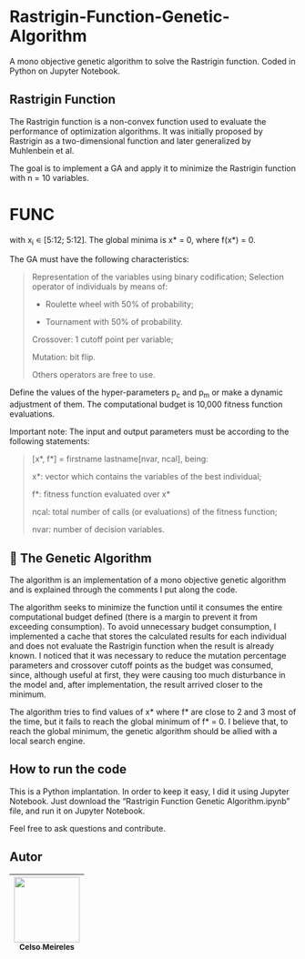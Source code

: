 # Rastrigin-Function-Genetic-Algorithm
A mono objective genetic algorithm to solve the Rastrigin function. Coded in Python on Jupyter Notebook.

## Rastrigin Function
The Rastrigin function is a non-convex function used to evaluate the performance of optimization algorithms. It was initially proposed by Rastrigin as a two-dimensional function and later generalized by Muhlenbein et al.

The goal is to implement a GA and apply it to minimize the Rastrigin function with n = 10 variables.

# FUNC

with x<sub>i</sub> &#8714; [5:12; 5:12]. The global minima is x* = 0, where f(x*) = 0.

The GA must have the following characteristics:
> Representation of the variables using binary codification;
> Selection operator of individuals by means of:
> 
> - Roulette wheel with 50% of probability;
> 
> - Tournament with 50% of probability.
> 
> Crossover: 1 cutoff point per variable;
> 
> Mutation: bit flip.
> 
> Others operators are free to use.

Define the values of the hyper-parameters p<sub>c</sub> and p<sub>m</sub> or make a dynamic adjustment of them. The computational budget is 10,000 fitness function evaluations.

Important note:
The input and output parameters must be according to the following statements:
> [x*, f*] = firstname lastname[nvar, ncal], being:
> 
> x*: vector which contains the variables of the best individual;
> 
> f*: fitness function evaluated over x*
> 
> ncal: total number of calls (or evaluations) of the fitness function;
> 
> nvar: number of decision variables.

## 🔨 The Genetic Algorithm

The algorithm is an implementation of a mono objective genetic algorithm and is explained through the comments I put along the code. 

The algorithm seeks to minimize the function until it consumes the entire computational budget defined (there is a margin to prevent it from exceeding consumption). To avoid unnecessary budget consumption, I implemented a cache that stores the calculated results for each individual and does not evaluate the Rastrigin function when the result is already known. I noticed that it was necessary to reduce the mutation percentage parameters and crossover cutoff points as the budget was consumed, since, although useful at first, they were causing too much disturbance in the model and, after implementation, the result arrived closer to the minimum. 

The algorithm tries to find values of x* where f* are close to 2 and 3 most of the time, but it fails to reach the global minimum of f* = 0. I believe that, to reach the global minimum, the genetic algorithm should be allied with a local search engine.

## How to run the code

This is a Python implantation. In order to keep it easy, I did it using Jupyter Notebook. Just download the “Rastrigin Function Genetic Algorithm.ipynb” file, and run it on Jupyter Notebook.

Feel free to ask questions and contribute.

## Autor

| [<img src="https://avatars.githubusercontent.com/u/33962854?v=4" width=115><br><sub>Celso Meireles</sub>](https://github.com/CelsoMeireles) 
| :---: | 
